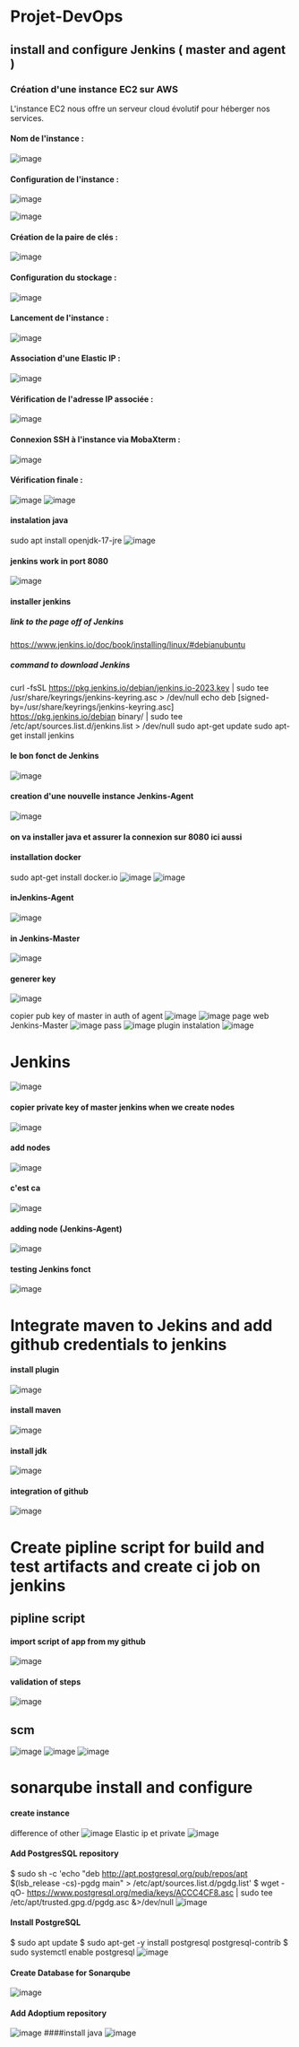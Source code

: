 # Projet-DevOps
## install and configure Jenkins ( master and agent )
### Création d'une instance EC2 sur AWS
L'instance EC2 nous offre un serveur cloud évolutif pour héberger nos services.
#### Nom de l'instance :
![image](https://github.com/user-attachments/assets/1b7fa42f-d7fd-41b9-91ef-0cc422821bb0)
#### Configuration de l'instance :

![image](https://github.com/user-attachments/assets/cdf1d8da-4341-4d4b-8379-82ef1f0ab2c0)

![image](https://github.com/user-attachments/assets/517a1e27-c277-4553-829f-ba288a167d77)

#### Création de la paire de clés :

![image](https://github.com/user-attachments/assets/aadbf00a-8c7f-4fa9-897b-eaf639c7f4a2)

#### Configuration du stockage :

![image](https://github.com/user-attachments/assets/55e53a7f-12c1-40d0-b468-7b7ae1edeeef)

#### Lancement de l'instance :

![image](https://github.com/user-attachments/assets/523073dc-e609-4364-9bcd-cb5f3fd9661b)

#### Association d'une Elastic IP :

![image](https://github.com/user-attachments/assets/2709b8f0-deae-4af3-b0a3-2c553246b823)

#### Vérification de l'adresse IP associée :

![image](https://github.com/user-attachments/assets/099c2d92-d5c7-4f5a-ba20-5070adeadf90)

#### Connexion SSH à l'instance via MobaXterm :

![image](https://github.com/user-attachments/assets/15daee7f-3af7-41ee-8ae5-ad0e92710574)

#### Vérification finale :

![image](https://github.com/user-attachments/assets/27a96cc4-1795-4ef7-8dae-0647436fd09a)
![image](https://github.com/user-attachments/assets/c32e8834-43c6-4419-9019-380e0cbc4b4c)
#### instalation java 
sudo apt install openjdk-17-jre 
![image](https://github.com/user-attachments/assets/ee92ca85-daa3-4717-b87e-9814918ca4c2)

#### jenkins work in port 8080
![image](https://github.com/user-attachments/assets/81e55caa-20d9-4612-9a70-76c0014c2b37)
#### installer jenkins 
##### link to the page off of Jenkins
https://www.jenkins.io/doc/book/installing/linux/#debianubuntu
##### command to download Jenkins 
curl -fsSL https://pkg.jenkins.io/debian/jenkins.io-2023.key | sudo tee \
  /usr/share/keyrings/jenkins-keyring.asc > /dev/null
echo deb [signed-by=/usr/share/keyrings/jenkins-keyring.asc] \
  https://pkg.jenkins.io/debian binary/ | sudo tee \
  /etc/apt/sources.list.d/jenkins.list > /dev/null
sudo apt-get update
sudo apt-get install jenkins
#### le bon fonct de Jenkins
![image](https://github.com/user-attachments/assets/adfdbc0f-9893-47ef-806f-1becc324273f)
#### creation d'une nouvelle instance Jenkins-Agent
![image](https://github.com/user-attachments/assets/d8526795-d4f7-40df-abb3-56f89eb49817)
#### on va installer java et assurer la connexion sur 8080 ici aussi 
#### installation docker 
sudo apt-get install docker.io
![image](https://github.com/user-attachments/assets/98d555ef-b583-4c4b-b875-b4c006eb8299)
![image](https://github.com/user-attachments/assets/1131cd55-1a71-4d1c-a419-42c793227107)
#### inJenkins-Agent
![image](https://github.com/user-attachments/assets/506d6a4c-6293-4977-a0a2-ae3ed151822b)
#### in Jenkins-Master
![image](https://github.com/user-attachments/assets/702ecc0f-ce6c-4d2c-9db2-8753c3be89de)
#### generer key
![image](https://github.com/user-attachments/assets/bf68ca05-60c0-4fe9-adfc-c4ff9c834145)

copier pub key of master in auth of agent
![image](https://github.com/user-attachments/assets/2922b134-58c8-4486-8cf6-a5b65378ea68)
![image](https://github.com/user-attachments/assets/d7a518b4-a8ae-4bb9-8008-39ae6d5dab39)
page web Jenkins-Master
![image](https://github.com/user-attachments/assets/64d2bfb8-1054-497c-94fc-e38d23704f3b)
pass
![image](https://github.com/user-attachments/assets/65cdf149-689f-472b-a2f8-427846327641)
plugin instalation 
![image](https://github.com/user-attachments/assets/5b2667bc-89d0-4364-a632-d69b99f9e0eb)
# Jenkins
![image](https://github.com/user-attachments/assets/5637c5f2-3d13-409d-8979-ec03ae1f0bca)

#### copier private key of master jenkins when we create nodes 
![image](https://github.com/user-attachments/assets/95c58bd5-6403-4552-a775-ba901b717f71)
#### add nodes 
![image](https://github.com/user-attachments/assets/e41cb523-5c92-4fe1-8c1f-62784dbd7dae)
#### c'est ca 
![image](https://github.com/user-attachments/assets/eb2ea2a7-5bf5-40fc-b7fa-37b631d24b27)
#### adding node (Jenkins-Agent)
![image](https://github.com/user-attachments/assets/cfb98d4a-e36d-4102-95df-0d9698297404)
#### testing Jenkins fonct
![image](https://github.com/user-attachments/assets/135694c4-f572-4721-b7cf-751369a60fb7)
# Integrate maven to Jekins and add github credentials to jenkins
#### install plugin
![image](https://github.com/user-attachments/assets/8fcb0457-b67a-48e0-988c-586c79619693)
#### install maven
![image](https://github.com/user-attachments/assets/19624137-4396-40fe-9071-64e93584b0cd)
#### install jdk
![image](https://github.com/user-attachments/assets/e9ee7034-02a4-4094-b59f-ef175ac30e2f)
#### integration of github
![image](https://github.com/user-attachments/assets/200dc54d-001f-4a9c-8a2e-61644662ac9b)
# Create pipline script for build and test artifacts and create ci job on jenkins
## pipline script
#### import script of app from my github 
![image](https://github.com/user-attachments/assets/618e9c7f-9041-4d9d-87f3-a87a4dcffa69)
#### validation of steps 
![image](https://github.com/user-attachments/assets/3c2fa369-0e0c-4860-a119-e0275b439d99)
## scm
![image](https://github.com/user-attachments/assets/cc433d39-5222-4907-b49a-8f05523e4556)
![image](https://github.com/user-attachments/assets/e34efcee-244d-4c63-b419-c355676fd1ca)
![image](https://github.com/user-attachments/assets/b3f29df0-83a6-4c2a-af67-07a257c35c98)
# sonarqube install and configure 
#### create instance
difference of other 
![image](https://github.com/user-attachments/assets/d51cd699-b5e4-4b3b-ac28-76c293fd6c8b)
Elastic ip et private 
![image](https://github.com/user-attachments/assets/7b5cfb43-0c6b-4216-8bab-53daac8a08d2)

#### Add PostgresSQL repository
$ sudo sh -c 'echo "deb http://apt.postgresql.org/pub/repos/apt $(lsb_release -cs)-pgdg main" > /etc/apt/sources.list.d/pgdg.list'
$ wget -qO- https://www.postgresql.org/media/keys/ACCC4CF8.asc | sudo tee /etc/apt/trusted.gpg.d/pgdg.asc &>/dev/null
![image](https://github.com/user-attachments/assets/0543c9d2-5c3e-4b3a-89da-ba8c8bf10f8c)
#### Install PostgreSQL
$ sudo apt update
$ sudo apt-get -y install postgresql postgresql-contrib
$ sudo systemctl enable postgresql
![image](https://github.com/user-attachments/assets/8f3b1593-8a1c-47fc-a857-4f8a19ef1804)
#### Create Database for Sonarqube
![image](https://github.com/user-attachments/assets/146b640d-1390-44c0-b52c-34c39e396cd3)
#### Add Adoptium repository
![image](https://github.com/user-attachments/assets/8cf6f551-9072-4e03-873c-0c2f76bc29ae)
####install java 
![image](https://github.com/user-attachments/assets/07a90c24-9edf-4559-b297-3160ebea19de)

